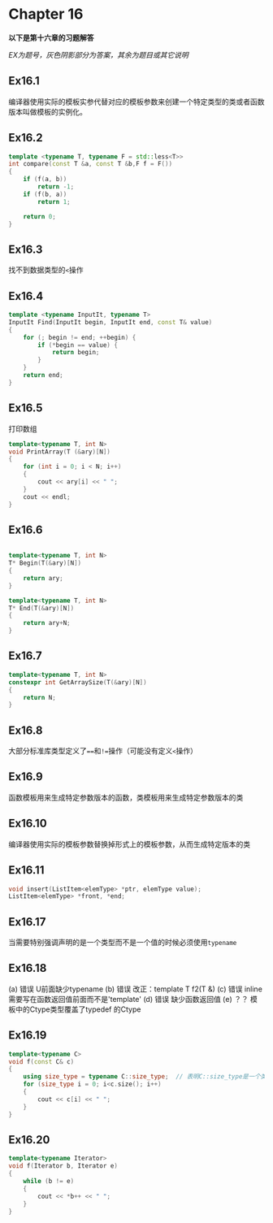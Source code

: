 
# Chapter 16
**以下是第十六章的习题解答**

*EX为题号，灰色阴影部分为答案，其余为题目或其它说明*

## Ex16.1
编译器使用实际的模板实参代替对应的模板参数来创建一个特定类型的类或者函数版本叫做模板的实例化。

## Ex16.2
```C++
template <typename T, typename F = std::less<T>>
int compare(const T &a, const T &b,F f = F())
{
	if (f(a, b))
		return -1;
	if (f(b, a))
		return 1;

	return 0;
}
```

## Ex16.3
找不到数据类型的`<`操作

## Ex16.4
```C++
template <typename InputIt, typename T>
InputIt Find(InputIt begin, InputIt end, const T& value)
{
    for (; begin != end; ++begin) {
        if (*begin == value) {
            return begin;
        }
    }
    return end;
}
```

## Ex16.5
打印数组
```C++
template<typename T, int N>
void PrintArray(T (&ary)[N])
{
	for (int i = 0; i < N; i++)
	{
		cout << ary[i] << " ";
	}
	cout << endl;
}
```

## Ex16.6
```C++

template<typename T, int N>
T* Begin(T(&ary)[N])
{
	return ary;
}

template<typename T, int N>
T* End(T(&ary)[N])
{
	return ary+N;
}
```

## Ex16.7
```C++
template<typename T, int N>
constexpr int GetArraySize(T(&ary)[N])
{
	return N;
}
```

## Ex16.8
大部分标准库类型定义了`==`和`!=`操作（可能没有定义`<`操作）

## Ex16.9
函数模板用来生成特定参数版本的函数，类模板用来生成特定参数版本的类

## Ex16.10
编译器使用实际的模板参数替换掉形式上的模板参数，从而生成特定版本的类

## Ex16.11
```C++
void insert(ListItem<elemType> *ptr, elemType value);
ListItem<elemType> *front, *end;
```

## Ex16.17
当需要特别强调声明的是一个类型而不是一个值的时候必须使用`typename`

## Ex16.18
(a) 错误 U前面缺少typename
(b) 错误 改正：template<typename T> T f2(T &)
(c) 错误 inline 需要写在函数返回值前面而不是'template'
(d) 错误 缺少函数返回值
(e) ？？ 模板中的Ctype类型覆盖了typedef 的Ctype
	
## Ex16.19
```C++
template<typename C>
void f(const C& c)
{
	using size_type = typename C::size_type;  // 表明C::size_type是一个类型而不是一个值
	for (size_type i = 0; i<c.size(); i++)
	{
		cout << c[i] << " ";
	}
}
```

## Ex16.20
```C++
template<typename Iterator>
void f(Iterator b, Iterator e)
{
	while (b != e)
	{
		cout << *b++ << " ";
	}
}
```
